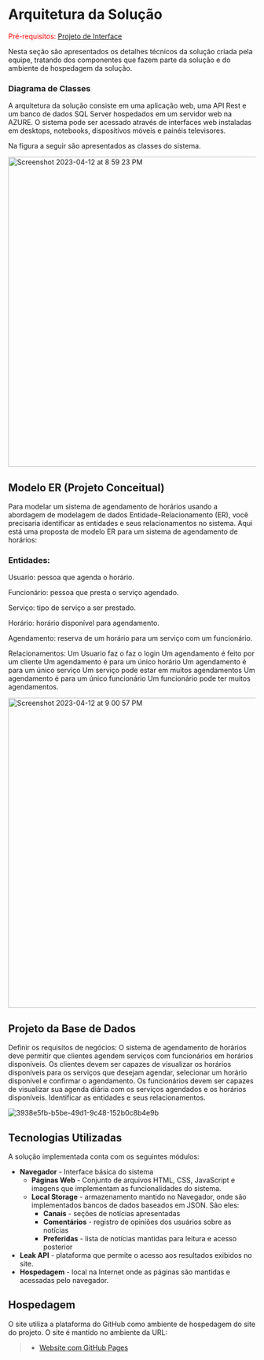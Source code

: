 # Arquitetura da Solução

<span style="color:red">Pré-requisitos: <a href="3-Projeto de Interface.md"> Projeto de Interface</a></span>

Nesta seção são apresentados os detalhes técnicos da solução criada pela equipe, tratando dos componentes que fazem parte da solução e do ambiente de hospedagem da solução.

### Diagrama de Classes

<p>A arquitetura da solução consiste em uma aplicação web, uma API Rest e um banco de dados SQL Server hospedados em um servidor web na AZURE. O sistema pode ser acessado através de interfaces web instaladas em desktops, notebooks, dispositivos móveis e painéis televisores.</p>

<p>Na figura a seguir são apresentados as classes do sistema. </p>
<img width="631" alt="Screenshot 2023-04-12 at 8 59 23 PM" src="https://user-images.githubusercontent.com/112135152/231611507-c1044542-5e9a-4f49-b132-bd1e352919c4.png">

## Modelo ER (Projeto Conceitual)

Para modelar um sistema de agendamento de horários usando a abordagem de modelagem de dados Entidade-Relacionamento (ER), você precisaria identificar as entidades e seus relacionamentos no sistema. Aqui está uma proposta de modelo ER para um sistema de agendamento de horários:

<h3>Entidades:</h3>

Usuario: pessoa que agenda o horário.

Funcionário: pessoa que presta o serviço agendado.

Serviço: tipo de serviço a ser prestado.

Horário: horário disponível para agendamento.

Agendamento: reserva de um horário para um serviço com um funcionário.

Relacionamentos:
Um Usuario faz o faz o login
Um agendamento é feito por um cliente
Um agendamento é para um único horário
Um agendamento é para um único serviço
Um serviço pode estar em muitos agendamentos
Um agendamento é para um único funcionário
Um funcionário pode ter muitos agendamentos.

<img width="631" alt="Screenshot 2023-04-12 at 9 00 57 PM" src="https://user-images.githubusercontent.com/112135152/231612295-bc6fc3cb-be1b-4150-b377-6be6b5fa4a27.png">



## Projeto da Base de Dados

<p>Definir os requisitos de negócios: O sistema de agendamento de horários deve permitir que clientes agendem serviços com funcionários em horários disponíveis. Os clientes devem ser capazes de visualizar os horários disponíveis para os serviços que desejam agendar, selecionar um horário disponível e confirmar o agendamento. Os funcionários devem ser capazes de visualizar sua agenda diária com os serviços agendados e os horários disponíveis.
Identificar as entidades e seus relacionamentos.</p>

![3938e5fb-b5be-49d1-9c48-152b0c8b4e9b](https://user-images.githubusercontent.com/112135152/231613654-d1ffe176-b422-4f90-ab4f-2634cef94ff5.jpg)




## Tecnologias Utilizadas
A solução implementada conta com os seguintes módulos:
- **Navegador** - Interface básica do sistema  
  - **Páginas Web** - Conjunto de arquivos HTML, CSS, JavaScript e imagens que implementam as funcionalidades do sistema.
   - **Local Storage** - armazenamento mantido no Navegador, onde são implementados bancos de dados baseados em JSON. São eles: 
     - **Canais** - seções de notícias apresentadas 
     - **Comentários** - registro de opiniões dos usuários sobre as notícias
     - **Preferidas** - lista de notícias mantidas para leitura e acesso posterior
 - **Leak API** -  plataforma que permite o acesso aos resultados exibidos no site.
 - **Hospedagem** - local na Internet onde as páginas são mantidas e acessadas pelo navegador. 


## Hospedagem
O site utiliza a plataforma do GitHub como ambiente de hospedagem do site do projeto. O site é mantido no ambiente da URL: 

> - [Website com GitHub Pages](https://github.com/ICEI-PUC-Minas-PMV-ADS/pmv-ads-2023-1-e2-proj-int-t6-livesafe/)
